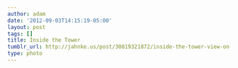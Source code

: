 ```yaml
---
author: adam
date: '2012-09-03T14:15:19-05:00'
layout: post
tags: []
title: Inside the Tower
tumblr_url: http://jahnke.us/post/30819321872/inside-the-tower-view-on-path
type: photo
---
```


